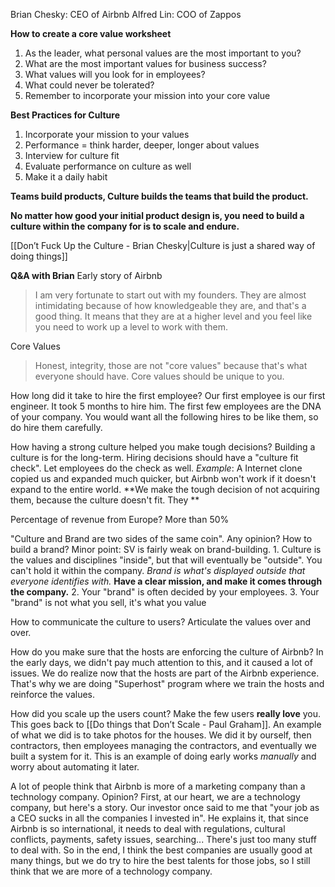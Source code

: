 Brian Chesky: CEO of Airbnb
Alfred Lin: COO of Zappos

**How to create a core value worksheet**
1. As the leader, what personal values are the most important to you?
2. What are the most important values for business success?
3. What values will you look for in employees?
4. What could never be tolerated?
5. Remember to incorporate your mission into your core value

**Best Practices for Culture**
1. Incorporate your mission to your values
2. Performance = think harder, deeper, longer about values
3. Interview for culture fit
4. Evaluate performance on culture as well
5. Make it a daily habit

**Teams build products, Culture builds the teams that build the product.**

**No matter how good your initial product design is, you need to build a culture within the company for is to scale and endure.**

[[Don’t Fuck Up the Culture - Brian Chesky|Culture is just a shared way of doing things]]

**Q&A with Brian**
Early story of Airbnb
> I am very fortunate to start out with my founders. They are almost intimidating because of how knowledgeable they are, and that's a good thing. It means that they are at a higher level and you feel like you need to work up a level to work with them.

Core Values
> Honest, integrity, those are not "core values" because that's what everyone should have. Core values should be unique to you.

How long did it take to hire the first employee?
	Our first employee is our first engineer. It took 5 months to hire him.
	The first few employees are the DNA of your company. You would want all the following hires to be like them, so do hire them carefully.

How having a strong culture helped you make tough decisions?
	Building a culture is for the long-term. Hiring decisions should have a "culture fit check". Let employees do the check as well.
	*Example*: A Internet clone copied us and expanded much quicker, but Airbnb won't work if it doesn't expand to the entire world. **We make the tough decision of not acquiring them, because the culture doesn't fit. They **

Percentage of revenue from Europe?
	More than 50%

"Culture and Brand are two sides of the same coin". Any opinion? How to build a brand?
	Minor point: SV is fairly weak on brand-building.
	1. Culture is the values and disciplines "inside", but that will eventually be "outside". You can't hold it within the company. *Brand is what's displayed outside that everyone identifies with.* **Have a clear mission, and make it comes through the company.**
	2. Your "brand" is often decided by your employees.
	3. Your "brand" is not what you sell, it's what you value

How to communicate the culture to users?
	Articulate the values over and over.

How do you make sure that the hosts are enforcing the culture of Airbnb?
	In the early days, we didn't pay much attention to this, and it caused a lot of issues. We do realize now that the hosts are part of the Airbnb experience. That's why we are doing "Superhost" program where we train the hosts and reinforce the values.

How did you scale up the users count?
	Make the few users **really love** you. This goes back to [[Do things that Don’t Scale - Paul Graham]]. An example of what we did is to take photos for the houses. We did it by ourself, then contractors, then employees managing the contractors, and eventually we built a system for it. This is an example of doing early works *manually* and worry about automating it later.

A lot of people think that Airbnb is more of a marketing company than a technology company. Opinion?
	 First, at our heart, we are a technology company, but here's a story.
	 Our investor once said to me that "your job as a CEO sucks in all the companies I invested in". He explains it, that since Airbnb is so international, it needs to deal with regulations, cultural conflicts, payments, safety issues, searching... There's just too many stuff to deal with.
	 So in the end, I think the best companies are usually good at many things, but we do try to hire the best talents for those jobs, so I still think that we are more of a technology company.

























